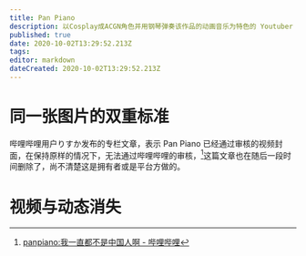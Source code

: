 ```yaml
---
title: Pan Piano
description: 以Cosplay成ACGN角色并用钢琴弹奏该作品的动画音乐为特色的 Youtuber
published: true
date: 2020-10-02T13:29:52.213Z
tags: 
editor: markdown
dateCreated: 2020-10-02T13:29:52.213Z
---
```


# 同一张图片的双重标准

哔哩哔哩用户りすか发布的专栏文章，表示 Pan Piano 已经通过审核的视频封面，在保持原样的情况下，无法通过哔哩哔哩的审核，[^VfUy7]这篇文章也在随后一段时间删除了，尚不清楚这是拥有者或是平台方做的。

[^VfUy7]: [panpiano:我一直都不是中国人啊 - 哔哩哔哩](https://archive.vn/VfUy7 "https://www.bilibili.com/read/cv6197010")

# 视频与动态消失




